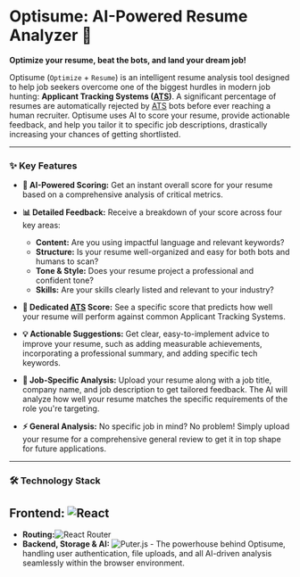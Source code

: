 # Optisume: AI-Powered Resume Analyzer 🚀

**Optimize your resume, beat the bots, and land your dream job!**

Optisume (`Optimize` + `Resume`) is an intelligent resume analysis tool designed to help job seekers overcome one of the biggest hurdles in modern job hunting: **Applicant Tracking Systems (<u>ATS</u>)**. A significant percentage of resumes are automatically rejected by <u>ATS</u> bots before ever reaching a human recruiter. Optisume uses AI to score your resume, provide actionable feedback, and help you tailor it to specific job descriptions, drastically increasing your chances of getting shortlisted.

---


### ✨ Key Features

* **🤖 AI-Powered Scoring:** Get an instant overall score for your resume based on a comprehensive analysis of critical metrics.

* **📊 Detailed Feedback:** Receive a breakdown of your score across four key areas:
    * **Content:** Are you using impactful language and relevant keywords?
    * **Structure:** Is your resume well-organized and easy for both bots and humans to scan?
    * **Tone & Style:** Does your resume project a professional and confident tone?
    * **Skills:** Are your skills clearly listed and relevant to your industry?

* **🎯 Dedicated <u>ATS</u> Score:** See a specific score that predicts how well your resume will perform against common Applicant Tracking Systems.

* **💡 Actionable Suggestions:** Get clear, easy-to-implement advice to improve your resume, such as adding measurable achievements, incorporating a professional summary, and adding specific tech keywords.

* **👔 Job-Specific Analysis:** Upload your resume along with a job title, company name, and job description to get tailored feedback. The AI will analyze how well your resume matches the specific requirements of the role you're targeting.

* **⚡ General Analysis:** No specific job in mind? No problem! Simply upload your resume for a comprehensive general review to get it in top shape for future applications.

---

### 🛠️ Technology Stack

## **Frontend:** ![React](https://img.shields.io/badge/React-61DAFB?style=for-the-badge&logo=react&logoColor=black)
* **Routing:**![React Router](https://img.shields.io/badge/React_Router-CA4245?style=for-the-badge&logo=react-router&logoColor=white)
* **Backend, Storage & AI:** ![Puter.js](https://img.shields.io/badge/Puter.js-000000?style=for-the-badge&logo=javascript&logoColor=white) - The powerhouse behind Optisume, handling user authentication, file uploads, and all AI-driven analysis seamlessly within the browser environment.
